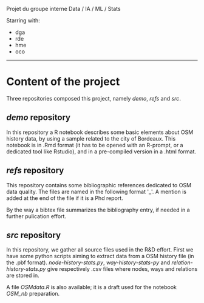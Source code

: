 Projet du groupe interne Data / IA / ML / Stats

Starring with:
- dga
- rde
- hme
- oco

___

# Content of the project

Three repositories composed this project, namely *demo*, *refs* and *src*.

## *demo* repository
In this repository a R notebook describes some basic elements about OSM history data, by using a sample related to the city of Bordeaux. This notebook is in .Rmd format (it has to be opened with an R-prompt, or a dedicated tool like Rstudio), and in a pre-compiled version in a .html format.

## *refs* repository
This repository contains some bibliographic references dedicated to OSM data quality. The files are named in the following format '<year>_<nameoffirstauthor>'. A mention is added at the end of the file if it is a Phd report.

By the way a bibtex file summarizes the bibliography entry, if needed in a further pulication effort.

## *src* repository
In this repository, we gather all source files used in the R&D effort. First we have some python scripts aiming to extract data from a OSM history file (in the .pbf format). *node-history-stats.py*, *way-history-stats-py* and *relation-history-stats.py* give respectively .csv files where nodes, ways and relations are stored in.

A file *OSMdata.R* is also available; it is a draft used for the notebook *OSM_nb* preparation.